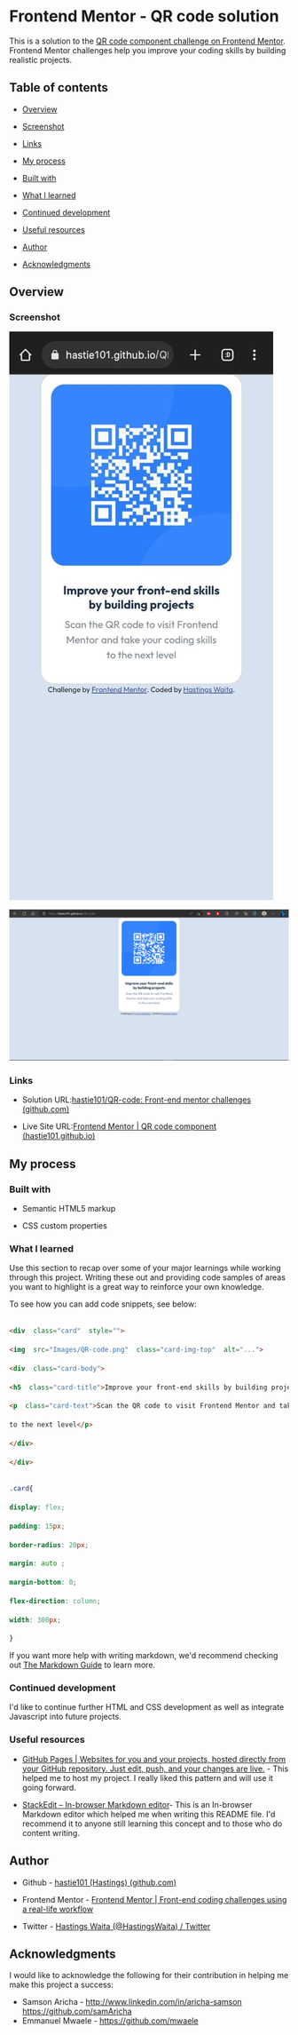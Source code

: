 # Frontend Mentor - QR code solution

  

This is a solution to the [QR code component challenge on Frontend Mentor](https://www.frontendmentor.io/challenges/qr-code-component-iux_sIO_H). Frontend Mentor challenges help you improve your coding skills by building realistic projects.

  

## Table of contents

  

- [Overview](#overview)

- [Screenshot](#screenshot)

- [Links](#links)

- [My process](#my-process)

- [Built with](#built-with)

- [What I learned](#what-i-learned)

- [Continued development](#continued-development)

- [Useful resources](#useful-resources)

- [Author](#author)

- [Acknowledgments](#acknowledgments)

  


  

## Overview

  

### Screenshot

  

![](./Screenshots/Mobile%20view.jpeg)

![](./Screenshots/PC%20view.png)

  
  



### Links

  

- Solution URL:[hastie101/QR-code: Front-end mentor challenges (github.com)](https://github.com/hastie101/QR-code)

- Live Site URL:[Frontend Mentor | QR code component (hastie101.github.io)](https://hastie101.github.io/QR-code/)

  

## My process

  

### Built with

  

- Semantic HTML5 markup

- CSS custom properties


  

### What I learned

  

Use this section to recap over some of your major learnings while working through this project. Writing these out and providing code samples of areas you want to highlight is a great way to reinforce your own knowledge.

  

To see how you can add code snippets, see below:

  

```html

<div  class="card"  style="">

<img  src="Images/QR-code.png"  class="card-img-top"  alt="...">

<div  class="card-body">

<h5  class="card-title">Improve your front-end skills by building projects</h5>

<p  class="card-text">Scan the QR code to visit Frontend Mentor and take your coding skills

to the next level</p>

</div>

</div>

```

```css

.card{

display: flex;

padding: 15px;

border-radius: 20px;

margin: auto ;

margin-bottom: 0;

flex-direction: column;

width: 300px;

}

```


  

If you want more help with writing markdown, we'd recommend checking out [The Markdown Guide](https://www.markdownguide.org/) to learn more.

  

  

### Continued development

  

I'd like to continue further HTML and CSS development as well as integrate Javascript into future projects.

 

  

### Useful resources

  

- [GitHub Pages | Websites for you and your projects, hosted directly from your GitHub repository. Just edit, push, and your changes are live.](https://pages.github.com/) - This helped me to host my project. I really liked this pattern and will use it going forward.

- [StackEdit – In-browser Markdown editor](https://stackedit.io/)- This is an In-browser Markdown editor which helped me when writing this README file. I'd recommend it to anyone still learning this concept and to those who do content writing.



  

## Author

  

- Github - [hastie101 (Hastings) (github.com)](https://github.com/hastie101)

- Frontend Mentor - [Frontend Mentor | Front-end coding challenges using a real-life workflow](https://www.frontendmentor.io/home)

- Twitter - [Hastings Waita (@HastingsWaita) / Twitter](https://twitter.com/HastingsWaita)

  


  

## Acknowledgments

  
I would like to acknowledge the following for their contribution in helping me make this project a success:

 - Samson Aricha - http://www.linkedin.com/in/aricha-samson https://github.com/samAricha
 - Emmanuel Mwaele - https://github.com/mwaele